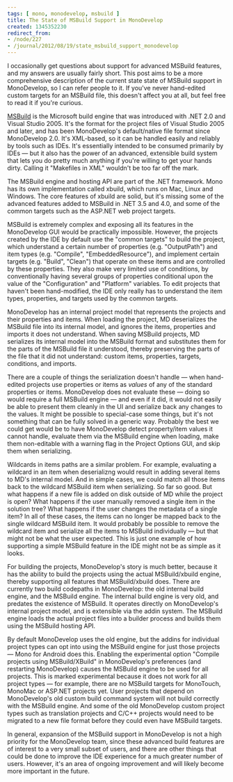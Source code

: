 ```yaml
---
tags: [ mono, monodevelop, msbuild ]
title: The State of MSBuild Support in MonoDevelop
created: 1345352230
redirect_from:
- /node/227
- /journal/2012/08/19/state_msbuild_support_monodevelop
---
```

I occasionally get questions about support for advanced MSBuild features, and my
answers are usually fairly short. This post aims to be a more comprehensive
description of the current state state of MSBuild support in MonoDevelop, so I
can refer people to it. If you've never hand-edited custom targets for an
MSBuild file, this doesn't affect you at all, but feel free to read it if you're
curious.

[MSBuild](http://msdn.microsoft.com/en-us/library/dd393574") is the
Microsoft build engine that was introduced with .NET 2.0 and Visual Studio 2005.
It's the format for the project files of Visual Studio 2005 and later, and has
been MonoDevelop's default/native file format since MonoDevelop 2.0. It's
XML-based, so it can be handled easily and reliably by tools such as IDEs. It's
essentially intended to be consumed primarily by IDEs &mdash; but it also has
the power of an advanced, extensible build system that lets you do pretty much
anything if you're willing to get your hands dirty. Calling it "Makefiles in
XML" wouldn't be too far off the mark.

The MSBuild engine and hosting API are part of the .NET framework. Mono has its
own implementation called xbuild, which runs on Mac, Linux and Windows. The core
features of xbuild are solid, but it's missing some of the advanced features
added to MSBuild in .NET 3.5 and 4.0, and some of the common targets such as the
ASP.NET web project targets.

MSBuild is extremely complex and exposing all its features in the MonoDevelop
GUI would be practically impossible. However, the projects created by the IDE by
default use the "common targets" to build the project, which understand a
certain number of properties (e.g. "OutputPath") and item types (e.g. "Compile",
"EmbeddedResource"), and implement certain targets (e.g. "Build", "Clean") that
operate on these items and are controlled by these properties. They also make
very limited use of conditions, by conventionally having several groups of
properties conditional upon the value of the "Configuration" and "Platform"
variables. To edit projects that haven't been hand-modified, the IDE only really
has to understand the item types, properties, and targets used by the common
targets.

MonoDevelop has an internal project model that represents the projects and their
properties and items. When loading the project, MD deserializes the MSBuild file
into its internal model, and ignores the items, properties and imports it does
not understand. When saving MSBuild projects, MD serializes its internal model
into the MSBuild format and substitutes them for the parts of the MSBuild file
it understood, thereby preserving the parts of the file that it did not
understand: custom items, properties, targets, conditions, and imports.

There are a couple of things the serialization doesn't handle &mdash; when
hand-edited projects use properties or items as _values_ of any of the standard
properties or items.  MonoDevelop does not evaluate these &mdash; doing so would
require a full MSBuild engine &mdash; and even if it did, it would not easily be
able to present them cleanly in the UI and serialize back any changes to the
values. It might be possible to special-case some things, but it's not something
that can be fully solved in a generic way. Probably the best we could get would
be to have MonoDevelop detect property/item values it cannot handle, evaluate
them via the MSBuild engine when loading, make them non-editable with a warning
flag in the Project Options GUI, and skip them when serializing.

Wildcards in items paths are a similar problem. For example, evaluating a
wildcard in an item when deserializng would result in adding several items to
MD's internal model. And in simple cases, we could match all those items back to
the wildcard MSBuild item when serializing. So far so good. But what happens if
a new file is added on disk outside of MD while the project is open? What
happens if the user manually removed a single item in the solution tree? What
happens if the user changes the metadata of a single item? In all of these
cases, the items can no longer be mapped back to the single wildcard MSBuild
item. It would probably be possible to remove the wildcard item and serialize
all the items to MSBuild individually &mdash; but that might not be what the
user expected. This is just one example of how supporting a simple MSBuild
feature in the IDE might not be as simple as it looks.

For building the projects, MonoDevelop's story is much better, because it has
the ability to build the projects using the actual MSBuild/xbuild engine,
thereby supporting all features that MSBuild/xbuild does. There are currently
two build codepaths in MonoDevelop: the old internal build engine, and the
MSBuild engine. The internal build engine is very old, and predates the
existence of MSBuild. It operates directly on MonoDevelop's internal project
model, and is extensible via the addin system. The MSBuild engine loads the
actual project files into a builder process and builds them using the MSBuild
hosting API.

By default MonoDevelop uses the old engine, but the addins for individual
project types can opt into using the MSBuild engine for just those projects
&mdash; Mono for Android does this. Enabling the experimental option "Compile
projects using MSBuild/XBuild" in MonoDevelop's preferences (and restarting
MonoDevelop) causes the MSBuild engine to be used for all projects. This is
marked experimental because it does not work for all project types &mdash; for
example, there are no MSBuild targets for MonoTouch, MonoMac or ASP.NET projects
yet. User projects that depend on MonoDevelop's old custom build command system
will not build correctly with the MSBuild engine. And some of the old
MonoDevelop custom project types such as translation projects and C/C++ projects
would need to be migrated to a new file format before they could even have
MSBuild targets.

In general, expansion of the MSBuild support in MonoDevelop is not a high
priority for the MonoDevelop team, since these advanced build features are of
interest to a very small subset of users, and there are other things that could
be done to improve the IDE experience for a much greater number of users.
However, it's an area of ongoing improvement and will likely become more
important in the future.
